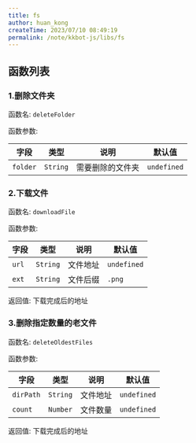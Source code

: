 ```yaml
---
title: fs
author: huan_kong
createTime: 2023/07/10 08:49:19
permalink: /note/kkbot-js/libs/fs
---
```


## 函数列表

### 1.删除文件夹

函数名: `deleteFolder`

函数参数: 

| 字段     | 类型     | 说明             | 默认值      |
| -------- | -------- | ---------------- | ----------- |
| `folder` | `String` | 需要删除的文件夹 | `undefined` |

### 2.下载文件

函数名: `downloadFile`

函数参数: 

| 字段  | 类型     | 说明     | 默认值      |
| ----- | -------- | -------- | ----------- |
| `url` | `String` | 文件地址 | `undefined` |
| `ext` | `String` | 文件后缀 | `.png`      |

返回值: 下载完成后的地址

### 3.删除指定数量的老文件

函数名: `deleteOldestFiles`

函数参数: 

| 字段      | 类型     | 说明     | 默认值      |
| --------- | -------- | -------- | ----------- |
| `dirPath` | `String` | 文件地址 | `undefined` |
| `count`   | `Number` | 文件数量 | `undefined` |

返回值: 下载完成后的地址
